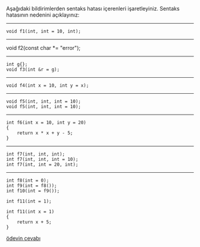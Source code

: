 Aşağıdaki bildirimlerden sentaks hatası içerenleri işaretleyiniz. Sentaks hatasının nedenini açıklayınız:

--------------------------------------------------------------------------

```
void f1(int, int = 10, int);
```

--------------------------------------------------------------------------

void f2(const char *= "error");

--------------------------------------------------------------------------

```
int g{};
void f3(int &r = g);
```

--------------------------------------------------------------------------

```
void f4(int x = 10, int y = x);
```

--------------------------------------------------------------------------

```
void f5(int, int, int = 10);
void f5(int, int, int = 10);
```
--------------------------------------------------------------------------

```
int f6(int x = 10, int y = 20)
{
	return x * x + y - 5;
}
```
--------------------------------------------------------------------------

```
int f7(int, int, int);
int f7(int, int, int = 10);
int f7(int, int = 20, int);
```
--------------------------------------------------------------------------

```
int f8(int = 0);
int f9(int = f8());
int f10(int = f9());
```


```
int f11(int = 1);

int f11(int x = 1)
{
	return x + 5;
}
```



[ödevin cevabı](https://vimeo.com/551895421)




